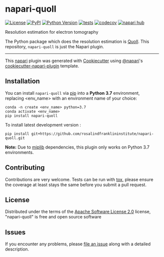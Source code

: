 # napari-quoll

[![License](https://img.shields.io/badge/License-Apache_2.0-green.svg)](https://opensource.org/licenses/Apache-2.0)
[![PyPI](https://img.shields.io/pypi/v/napari-quoll.svg?color=green)](https://pypi.org/project/napari-quoll)
[![Python Version](https://img.shields.io/pypi/pyversions/napari-quoll.svg?color=green)](https://python.org)
[![tests](https://github.com/rosalindfranklininstitute/napari-quoll/workflows/tests/badge.svg)](https://github.com/rosalindfranklininstitute/napari-quoll/actions)
[![codecov](https://codecov.io/gh/rosalindfranklininstitute/napari-quoll/branch/main/graph/badge.svg)](https://codecov.io/gh/rosalindfranklininstitute/napari-quoll)
[![napari hub](https://img.shields.io/endpoint?url=https://api.napari-hub.org/shields/napari-quoll)](https://napari-hub.org/plugins/napari-quoll)

Resolution estimation for electron tomography

The Python package which does the resolution estimation is [Quoll](https://github.com/rosalindfranklininstitute/quoll). This repository, `napari-quoll` is just the Napari plugin.

----------------------------------

This [napari] plugin was generated with [Cookiecutter] using [@napari]'s [cookiecutter-napari-plugin] template.

<!--
Don't miss the full getting started guide to set up your new package:
https://github.com/napari/cookiecutter-napari-plugin#getting-started

and review the napari docs for plugin developers:
https://napari.org/stable/plugins/index.html
-->

## Installation

You can install `napari-quoll` via [pip] into a <b>Python 3.7</b> environment, replacing <env_name> with an environment name of your choice:

    conda -n create <env_name> python=3.7
    conda activate <env_name>
    pip install napari-quoll



To install latest development version :

    pip install git+https://github.com/rosalindfranklininstitute/napari-quoll.git

<b>Note:</b> Due to [miplib]() dependencies, this plugin only works on Python 3.7 environments.


## Contributing

Contributions are very welcome. Tests can be run with [tox], please ensure
the coverage at least stays the same before you submit a pull request.

## License

Distributed under the terms of the [Apache Software License 2.0] license,
"napari-quoll" is free and open source software

## Issues

If you encounter any problems, please [file an issue] along with a detailed description.

[napari]: https://github.com/napari/napari
[Cookiecutter]: https://github.com/audreyr/cookiecutter
[@napari]: https://github.com/napari
[MIT]: http://opensource.org/licenses/MIT
[BSD-3]: http://opensource.org/licenses/BSD-3-Clause
[GNU GPL v3.0]: http://www.gnu.org/licenses/gpl-3.0.txt
[GNU LGPL v3.0]: http://www.gnu.org/licenses/lgpl-3.0.txt
[Apache Software License 2.0]: http://www.apache.org/licenses/LICENSE-2.0
[Mozilla Public License 2.0]: https://www.mozilla.org/media/MPL/2.0/index.txt
[cookiecutter-napari-plugin]: https://github.com/napari/cookiecutter-napari-plugin

[file an issue]: https://github.com/rosalindfranklininstitute/napari-quoll/issues

[napari]: https://github.com/napari/napari
[tox]: https://tox.readthedocs.io/en/latest/
[pip]: https://pypi.org/project/pip/
[PyPI]: https://pypi.org/
